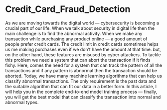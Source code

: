 # Credit_Card_Fraud_Detection
As we are moving towards the digital world — cybersecurity is becoming a crucial part of our life. When we talk about security in digital life then the main challenge is to find the abnormal activity. When we make any transaction while purchasing any product online — a good amount of people prefer credit cards. The credit limit in credit cards sometimes helps us me making purchases even if we don’t have the amount at that time. but, on the other hand, these features are misused by cyber attackers. To tackle this problem we need a system that can abort the transaction if it finds fishy. Here, comes the need for a system that can track the pattern of all the transactions and if any pattern is abnormal then the transaction should be aborted. Today, we have many machine learning algorithms that can help us classify abnormal transactions. The only requirement is the past data and the suitable algorithm that can fit our data in a better form. In this article, I will help you in the complete end-to-end model training process — finally, you will get the best model that can classify the transaction into normal and abnormal types.
